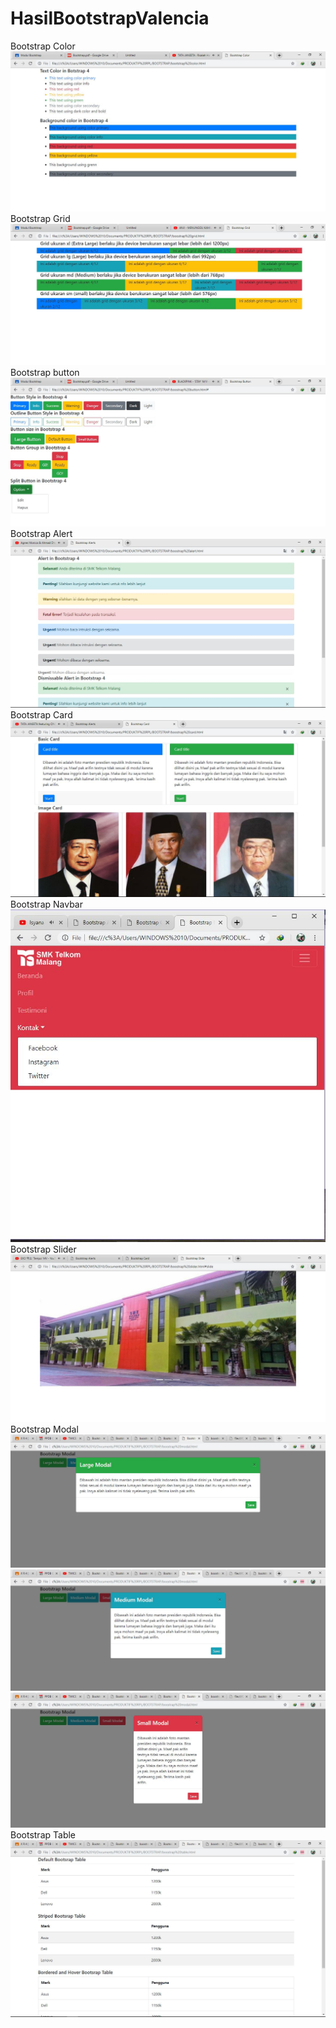 # HasilBootstrapValencia
Bootstrap Color
![alt text](https://github.com/Valencia31/HasilBootstrapValencia/blob/master/bootstrap%20color.JPG?raw=true)
Bootstrap Grid
![alt text](https://github.com/Valencia31/HasilBootstrapValencia/blob/master/grid.JPG?raw=true)
Bootstrap button
![alt text](https://github.com/Valencia31/HasilBootstrapValencia/blob/master/button.JPG?raw=true)
Bootstrap Alert
![alt text](https://github.com/Valencia31/HasilBootstrapValencia/blob/master/alert.JPG?raw=true)
Bootstrap Card
![alt text](https://github.com/Valencia31/HasilBootstrapValencia/blob/master/card.JPG?raw=true)
Bootstrap Navbar
![alt text](https://github.com/Valencia31/HasilBootstrapValencia/blob/master/navbar.JPG?raw=true)
Bootstrap Slider
![alt text](https://github.com/Valencia31/HasilBootstrapValencia/blob/master/slide.JPG?raw=true)
Bootstrap Modal
![alt text](https://github.com/Valencia31/HasilBootstrapValencia/blob/master/modal%201.JPG?raw=true)
![alt text](https://github.com/Valencia31/HasilBootstrapValencia/blob/master/modul%202.JPG?raw=true)
![alt text](https://github.com/Valencia31/HasilBootstrapValencia/blob/master/modul%203.JPG?raw=true)
Bootstrap Table
![alt text](https://github.com/Valencia31/HasilBootstrapValencia/blob/master/tabel.JPG?raw=true)
